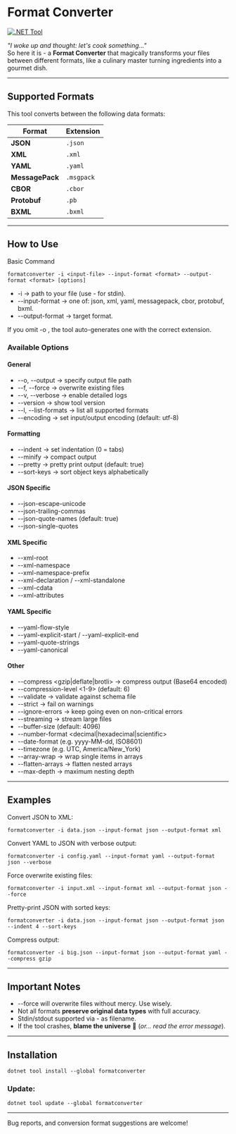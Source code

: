 # Format Converter

[![.NET Tool](https://img.shields.io/badge/.NET-Tool-blue)](https://www.nuget.org/packages/formatconverter)

*"I woke up and thought: let's cook something..."*  
So here it is - a **Format Converter** that magically transforms your files between different formats, like a culinary master turning ingredients into a gourmet dish.

---

## Supported Formats

This tool converts between the following data formats:

| Format       | Extension   |
|--------------|-------------|
| **JSON**     | `.json`     |
| **XML**      | `.xml`      |
| **YAML**     | `.yaml`     |
| **MessagePack** | `.msgpack` |
| **CBOR**     | `.cbor`     |
| **Protobuf**   | `.pb`  |
| **BXML**   | `.bxml`  |

---

## How to Use

Basic Command
```
formatconverter -i <input-file> --input-format <format> --output-format <format> [options]
```
- -i <input-file> → path to your file (use - for stdin).
- --input-format → one of: json, xml, yaml, messagepack, cbor, protobuf, bxml.
- --output-format → target format.

If you omit -o <output-file>, the tool auto-generates one with the correct extension.

### Available Options
#### General

- --o, --output → specify output file path
- --f, --force → overwrite existing files
- --v, --verbose → enable detailed logs
- --version → show tool version
- --l, --list-formats → list all supported formats
- --encoding <enc> → set input/output encoding (default: utf-8)
#### Formatting

- --indent <size> → set indentation (0 = tabs)
- --minify → compact output
- --pretty → pretty print output (default: true)
- --sort-keys → sort object keys alphabetically
#### JSON Specific

- --json-escape-unicode
- --json-trailing-commas
- --json-quote-names (default: true)
- --json-single-quotes
#### XML Specific

- --xml-root <name>
- --xml-namespace <uri>
- --xml-namespace-prefix <prefix>
- --xml-declaration / --xml-standalone
- --xml-cdata
- --xml-attributes
#### YAML Specific

- --yaml-flow-style
- --yaml-explicit-start / --yaml-explicit-end
- --yaml-quote-strings
- --yaml-canonical
#### Other

- --compress <gzip|deflate|brotli> → compress output (Base64 encoded)
- --compression-level <1-9> (default: 6)
- --validate <schema> → validate against schema file
- --strict → fail on warnings
- --ignore-errors → keep going even on non-critical errors
- --streaming → stream large files
- --buffer-size <bytes> (default: 4096)
- --number-format <decimal|hexadecimal|scientific>
- --date-format <format> (e.g. yyyy-MM-dd, ISO8601)
- --timezone <tz> (e.g. UTC, America/New_York)
- --array-wrap → wrap single items in arrays
- --flatten-arrays → flatten nested arrays
- --max-depth <n> → maximum nesting depth
---
## Examples

Convert JSON to XML:
```
formatconverter -i data.json --input-format json --output-format xml
```

Convert YAML to JSON with verbose output:
```
formatconverter -i config.yaml --input-format yaml --output-format json --verbose
```

Force overwrite existing files:
```
formatconverter -i input.xml --input-format xml --output-format json --force
```

Pretty-print JSON with sorted keys:
```
formatconverter -i data.json --input-format json --output-format json --indent 4 --sort-keys
```

Compress output:
```
formatconverter -i big.json --input-format json --output-format yaml --compress gzip
```
---

## Important Notes
- --force will overwrite files without mercy. Use wisely.
- Not all formats **preserve original data types** with full accuracy.
- Stdin/stdout supported via - as filename.
- If the tool crashes, **blame the universe** 🌌 (*or... read the error message*).
---

## Installation
```
dotnet tool install --global formatconverter
```

### Update:
```
dotnet tool update --global formatconverter
```
---
Bug reports, and conversion format suggestions are welcome!
